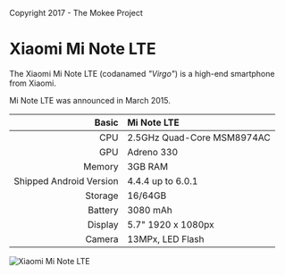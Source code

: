 Copyright 2017 - The Mokee Project

Xiaomi Mi Note LTE
==============
The Xiaomi Mi Note LTE (codanamed _"Virgo"_) is a high-end smartphone from Xiaomi.

Mi Note LTE was announced in March 2015.

Basic   | Mi Note LTE
-------:|:---------------------------------
CPU     | 2.5GHz Quad-Core MSM8974AC
GPU     |Adreno 330
Memory  | 3GB RAM
Shipped Android Version | 4.4.4 up to 6.0.1 
Storage | 16/64GB
Battery | 3080 mAh
Display | 5.7" 1920 x 1080px
Camera  | 13MPx, LED Flash

![Xiaomi Mi Note LTE](http://imgqn.koudaitong.com/upload_files/2015/03/25/Fk0w6jE7YJippqeNOCVHLQafLp6v.jpg!730x0.jpg "Xiaomi Mi Note LTE in white")
